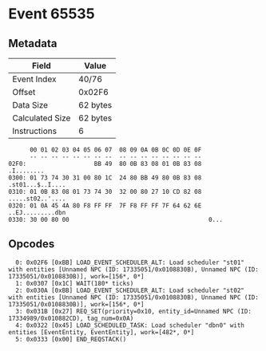 # Event 65535

## Metadata

| Field           | Value    |
|-----------------|----------|
| Event Index     | 40/76    |
| Offset          | 0x02F6   |
| Data Size       | 62 bytes |
| Calculated Size | 62 bytes |
| Instructions    | 6        |

```
      00 01 02 03 04 05 06 07  08 09 0A 0B 0C 0D 0E 0F
      -- -- -- -- -- -- -- --  -- -- -- -- -- -- -- --
02F0:                   BB 49  80 0B 83 08 01 0B 83 08        .I........
0300: 01 73 74 30 31 00 80 1C  24 80 BB 49 80 0B 83 08  .st01...$..I....
0310: 01 0B 83 08 01 73 74 30  32 00 80 27 10 CD 82 08  .....st02..'....
0320: 01 0A 45 4A 80 F8 FF FF  7F F8 FF FF 7F 64 62 6E  ..EJ.........dbn
0330: 30 00 80 00                                       0...            
```

## Opcodes

```
  0: 0x02F6 [0xBB] LOAD_EVENT_SCHEDULER_ALT: Load scheduler "st01" with entities [Unnamed NPC (ID: 17335051/0x0108830B), Unnamed NPC (ID: 17335051/0x0108830B)], work=[156*, 0*]
  1: 0x0307 [0x1C] WAIT(180* ticks)
  2: 0x030A [0xBB] LOAD_EVENT_SCHEDULER_ALT: Load scheduler "st02" with entities [Unnamed NPC (ID: 17335051/0x0108830B), Unnamed NPC (ID: 17335051/0x0108830B)], work=[156*, 0*]
  3: 0x031B [0x27] REQ_SET(priority=0x10, entity_id=Unnamed NPC (ID: 17334989/0x010882CD), tag_num=0x0A)
  4: 0x0322 [0x45] LOAD_SCHEDULED_TASK: Load scheduler "dbn0" with entities [EventEntity, EventEntity], work=[482*, 0*]
  5: 0x0333 [0x00] END_REQSTACK()
```
